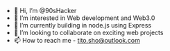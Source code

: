 - 👋 Hi, I’m @90sHacker
- 👀 I’m interested in Web development and Web3.0
- 🌱 I’m currently building in node.js using Express
- 💞️ I’m looking to collaborate on exciting web projects
- 📫 How to reach me - tito.sho@outlook.com

<!---
90sHacker/90sHacker is a ✨ special ✨ repository because its `README.md` (this file) appears on your GitHub profile.
You can click the Preview link to take a look at your changes.
--->
